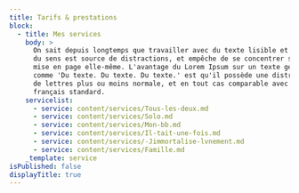 ```yaml
---
title: Tarifs & prestations
block:
  - title: Mes services
    body: >
      On sait depuis longtemps que travailler avec du texte lisible et contenant
      du sens est source de distractions, et empêche de se concentrer sur la
      mise en page elle-même. L'avantage du Lorem Ipsum sur un texte générique
      comme 'Du texte. Du texte. Du texte.' est qu'il possède une distribution
      de lettres plus ou moins normale, et en tout cas comparable avec celle du
      français standard.
    servicelist:
      - service: content/services/Tous-les-deux.md
      - service: content/services/Solo.md
      - service: content/services/Mon-bb.md
      - service: content/services/Il-tait-une-fois.md
      - service: content/services/-Jimmortalise-lvnement.md
      - service: content/services/Famille.md
    _template: service
isPublished: false
displayTitle: true
---
```










